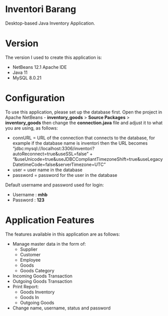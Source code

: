 # Inventori Barang
Desktop-based Java Inventory Application.

# Version
The version I used to create this application is:

- NetBeans 12.1 Apache IDE
- Java 11
- MySQL 8.0.21

# Configuration
To use this application, please set up the database first. Open the project in Apache NetBeans - **inventory_goods** > **Source Packages** > **inventory_goods**
then change the **connection.java** file and adjust it to what you are using, as follows:

- connURL = URL of the connection that connects to the database, for example if the database name is inventori then the URL becomes “jdbc:mysql://localhost:3306/inventori?autoReconnect=true&useSSL=false”
                    + “&useUnicode=true&useJDBCCompliantTimezoneShift=true&useLegacyDatetimeCode=false&serverTimezone=UTC”
- user = user name in the database
- password = password for the user in the database

Default username and password used for login: 
- Username : **mhb**
- Password : **123**

# Application Features
The features available in this application are as follows:

- Manage master data in the form of:
  - Supplier
  - Customer
  - Employee
  - Goods
  - Goods Category
- Incoming Goods Transaction
- Outgoing Goods Transaction
- Print Report:
  - Goods Inventory
  - Goods In
  - Outgoing Goods
- Change name, username, status and password

  


